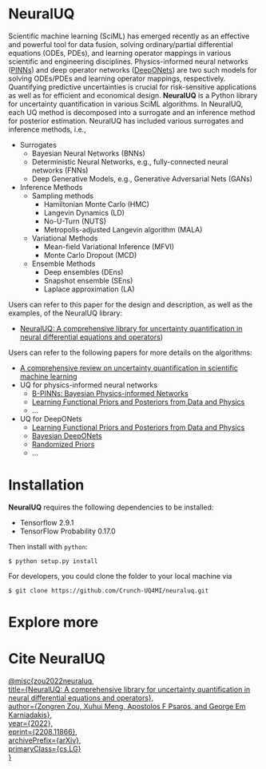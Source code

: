 # NeuralUQ
Scientific machine learning (SciML) has emerged recently as an effective and powerful tool for data fusion, solving ordinary/partial differential equations (ODEs, PDEs), and learning operator mappings in various scientific and engineering disciplines. Physics-informed neural networks ([PINNs](https://www.sciencedirect.com/science/article/pii/S0021999118307125)) and deep operator networks ([DeepONets](https://www.nature.com/articles/s42256-021-00302-5)) are two such models for solving ODEs/PDEs and learning operator mappings, respectively. Quantifying predictive uncertainties is crucial for risk-sensitive applications as well as for efficient and economical design. **NeuralUQ** is a Python library for uncertainty quantification in various SciML algorithms. In NeuralUQ, each UQ method is decomposed into a surrogate and an inference method for posterior estimation. NeuralUQ has included various surrogates and inference methods, i.e., 
- Surrogates
  - Bayesian Neural Networks (BNNs)
  - Deterministic Neural Networks, e.g., fully-connected neural networks (FNNs)
  - Deep Generative Models, e.g., Generative Adversarial Nets (GANs)
- Inference Methods
  - Sampling methods
    - Hamiltonian Monte Carlo (HMC)
    - Langevin Dynamics (LD)
    - No-U-Turn (NUTS)
    - Metropolis-adjusted Langevin algorithm (MALA)
  - Variational Methods
    - Mean-field Variational Inference (MFVI)
    - Monte Carlo Dropout (MCD)
  - Ensemble Methods
    - Deep ensembles (DEns)
    - Snapshot ensemble (SEns)
    - Laplace approximation (LA)
    
Users can refer to this paper for the design and description, as well as the examples, of the NeuralUQ library:
- [NeuralUQ: A comprehensive library for uncertainty quantification in neural differential equations and operators](https://arxiv.org/pdf/2208.11866.pdf))

Users can refer to the following papers for more details on the algorithms:
- [A comprehensive review on uncertainty quantification in scientific machine learning](https://www.sciencedirect.com/science/article/pii/S0021999122009652)
- UQ for physics-informed neural networks
  - [B-PINNs: Bayesian Physics-informed Networks](https://www.sciencedirect.com/science/article/pii/S0021999120306872)
  - [Learning Functional Priors and Posteriors from Data and Physics](https://www.sciencedirect.com/science/article/pii/S0021999122001358)
  - ...
- UQ for DeepONets
  - [Learning Functional Priors and Posteriors from Data and Physics](https://www.sciencedirect.com/science/article/pii/S0021999122001358)
  - [Bayesian DeepONets](https://arxiv.org/pdf/2111.02484.pdf)
  - [Randomized Priors](https://arxiv.org/pdf/2203.03048.pdf)
  - ...
# Installation
**NeuralUQ** requires the following dependencies to be installed:

- Tensorflow 2.9.1
- TensorFlow Probability 0.17.0

Then install with `python`:

```
$ python setup.py install
```

For developers, you could clone the folder to your local machine via
```
$ git clone https://github.com/Crunch-UQ4MI/neuraluq.git
```

# Explore more

# Cite NeuralUQ

[@misc{zou2022neuraluq, <br />
    title={NeuralUQ: A comprehensive library for uncertainty quantification in neural differential equations and operators}, <br />
    author={Zongren Zou, Xuhui Meng, Apostolos F Psaros, and George Em Karniadakis}, <br />
    year={2022}, <br />
    eprint={2208.11866}, <br />
    archivePrefix={arXiv}, <br />
    primaryClass={cs.LG} <br />
}](http://arxiv.org/abs/2208.11866)
